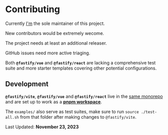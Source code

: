 # Contributing

Currently [I'm](https://hire.jonasgalvez.com.br) the sole maintainer of this project.

New contributors would be extremely wecome.

The project needs at least an additional releaser.

GitHub issues need more active triaging.

Both **`@fastify/vue`** and **`@fastify/react`** are lacking a comprehensive test suite and more starter templates covering other potential configurations.

## Development

**`@fastify/vite`**, **`@fastify/vue`** and **`@fastify/react`** live in the [same monorepo](https://github.com/fastify/fastify-vite) and are set up to work as a [**pnpm workspace**](https://pnpm.io/workspaces).

The `examples/` also serve as test suites, make sure to run `source ./test-all.sh` from that folder after making changes to `@fastify/vite`.

Last Updated: **November 23, 2023**